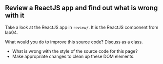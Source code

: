 ## Review a ReactJS app and find out what is wrong with it

Take a look at the ReactJS app in `review/`. It is the ReactJS component from lab04.

What would you do to improve this source code? Discuss as a class.

- What is wrong with the style of the source code for this page?
- Make appropriate changes to clean up these DOM elements.
